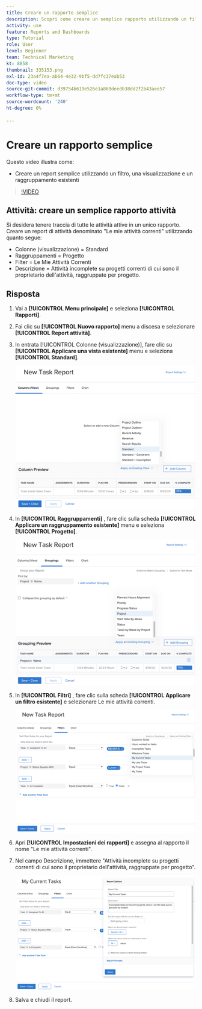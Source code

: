 ```yaml
---
title: Creare un rapporto semplice
description: Scopri come creare un semplice rapporto utilizzando un filtro, una visualizzazione e un raggruppamento esistenti in Workfront.
activity: use
feature: Reports and Dashboards
type: Tutorial
role: User
level: Beginner
team: Technical Marketing
kt: 8858
thumbnail: 335153.png
exl-id: 23a4f7ea-ab64-4e32-9bf5-dd7fc37eab53
doc-type: video
source-git-commit: d39754b619e526e1a869deedb38dd2f2b43aee57
workflow-type: tm+mt
source-wordcount: '240'
ht-degree: 0%

---
```


# Creare un rapporto semplice

Questo video illustra come:

* Creare un report semplice utilizzando un filtro, una visualizzazione e un raggruppamento esistenti

>[!VIDEO](https://video.tv.adobe.com/v/335153/?quality=12)

## Attività: creare un semplice rapporto attività

Si desidera tenere traccia di tutte le attività attive in un unico rapporto. Creare un report di attività denominato &quot;Le mie attività correnti&quot; utilizzando quanto segue:

* Colonne (visualizzazione) = Standard
* Raggruppamenti = Progetto
* Filter = Le Mie Attività Correnti
* Descrizione = Attività incomplete su progetti correnti di cui sono il proprietario dell&#39;attività, raggruppate per progetto.

## Risposta

1. Vai a **[!UICONTROL Menu principale]** e seleziona **[!UICONTROL Rapporti]**.
1. Fai clic su **[!UICONTROL Nuovo rapporto]** menu a discesa e selezionare **[!UICONTROL Report attività]**.
1. In entrata [!UICONTROL Colonne (visualizzazione)], fare clic su **[!UICONTROL Applicare una vista esistente]** menu e seleziona **[!UICONTROL Standard]**.

   ![Immagine della schermata per la creazione di colonne in un report attività](assets/simple-task-report-columns.png)

1. In **[!UICONTROL Raggruppamenti]** , fare clic sulla scheda **[!UICONTROL Applicare un raggruppamento esistente]** menu e seleziona **[!UICONTROL Progetto]**.

   ![Immagine della schermata per la creazione di raggruppamenti in un report attività](assets/simple-task-report-groupings.png)

1. In **[!UICONTROL Filtri]** , fare clic sulla scheda **[!UICONTROL Applicare un filtro esistente]** e selezionare Le mie attività correnti.

   ![Immagine della schermata per la creazione di filtri in un report attività](assets/simple-task-report-filters.png)

1. Apri **[!UICONTROL Impostazioni dei rapporti]** e assegna al rapporto il nome &quot;Le mie attività correnti&quot;.
1. Nel campo Descrizione, immettere &quot;Attività incomplete su progetti correnti di cui sono il proprietario dell&#39;attività, raggruppate per progetto&quot;.

   ![Immagine della schermata delle impostazioni del rapporto in un rapporto attività](assets/simple-task-report-report-settings.png)

1. Salva e chiudi il report.
